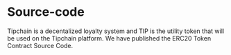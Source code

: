 # Source-code
Tipchain is a decentalized loyalty system and TIP is the utility token that will be used on the Tipchain platform. We have published the ERC20 Token Contract Source Code.
